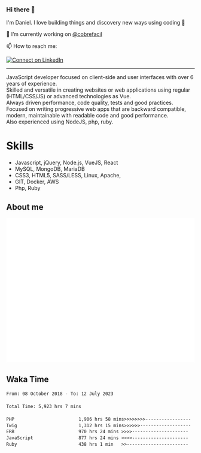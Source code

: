 ### Hi there 👋

I'm Daniel. I love building things and discovery new ways using coding :raised_hands: 

🔭 I’m currently working on [@cobrefacil](https://www.cobrefacil.com.br/)

📫 How to reach me:

[![Connect on LinkedIn](https://img.shields.io/badge/--linkedin?label=LinkedIn&logo=LinkedIn&style=social)](https://www.linkedin.com/in/daniel-cerverizzo/)

---

JavaScript developer focused on client-side and user interfaces with over 6 years of experience.  
Skilled and versatile in creating websites or web applications using regular (HTML/CSS/JS) or advanced technologies as Vue.  
Always driven performance, code quality, tests and good practices.  
 Focused on writing progressive web apps that are backward compatible, modern, maintainable with readable code and good performance.  
Also experienced using NodeJS, php, ruby. 


# Skills

 - Javascript, jQuery, Node.js, VueJS, React
 - MySQL, MongoDB, MariaDB    
 - CSS3, HTML5, SASS/LESS,  Linux, Apache,
 - GIT, Docker, AWS
 - Php, Ruby

## About me

![Metrics](/github-metrics.svg)

## Waka Time

<!--START_SECTION:waka-->

```txt
From: 08 October 2018 - To: 12 July 2023

Total Time: 5,923 hrs 7 mins

PHP                        1,906 hrs 58 mins>>>>>>>>-----------------   32.20 %
Twig                       1,312 hrs 15 mins>>>>>>-------------------   22.15 %
ERB                        970 hrs 24 mins >>>>---------------------   16.38 %
JavaScript                 877 hrs 24 mins >>>>---------------------   14.81 %
Ruby                       438 hrs 1 min   >>-----------------------   07.40 %
```

<!--END_SECTION:waka-->

